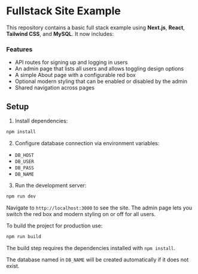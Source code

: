 # Fullstack Site Example

This repository contains a basic full stack example using **Next.js**, **React**, **Tailwind CSS**, and **MySQL**. It now includes:

### Features

- API routes for signing up and logging in users
- An admin page that lists all users and allows toggling design options
- A simple About page with a configurable red box
- Optional modern styling that can be enabled or disabled by the admin
- Shared navigation across pages

## Setup

1. Install dependencies:

```bash
npm install
```

2. Configure database connection via environment variables:

- `DB_HOST`
- `DB_USER`
- `DB_PASS`
- `DB_NAME`

3. Run the development server:

```bash
npm run dev
```

Navigate to `http://localhost:3000` to see the site. The admin page lets you switch the red box and modern styling on or off for all users.

To build the project for production use:

```bash
npm run build
```

The build step requires the dependencies installed with `npm install`.

The database named in `DB_NAME` will be created automatically if it does not exist.
